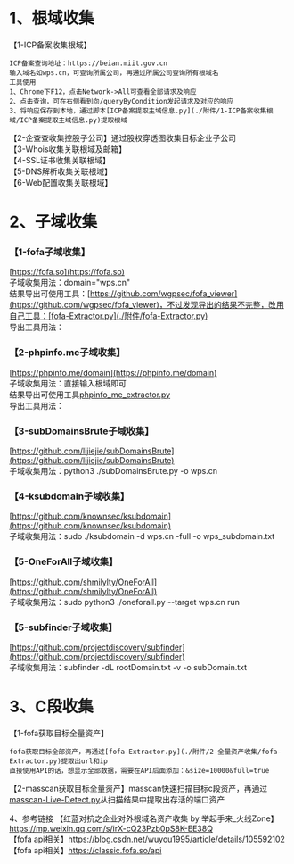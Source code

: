 # 1、根域收集
【1-ICP备案收集根域】  
```
ICP备案查询地址：https://beian.miit.gov.cn  
输入域名如wps.cn，可查询所属公司，再通过所属公司查询所有根域名  
工具使用  
1、Chrome下F12，点击Network->All可查看全部请求及响应  
2、点击查询，可在右侧看到向/queryByCondition发起请求及对应的响应  
3、将响应保存到本地，通过脚本[ICP备案提取主域信息.py](./附件/1-ICP备案收集根域/ICP备案提取主域信息.py)提取根域  
```
【2-企查查收集控股子公司】通过股权穿透图收集目标企业子公司  
【3-Whois收集关联根域及邮箱】  
【4-SSL证书收集关联根域】  
【5-DNS解析收集关联根域】  
【6-Web配置收集关联根域】  

# 2、子域收集
### 【1-fofa子域收集】  
[https://fofa.so](https://fofa.so)  
子域收集用法：domain="wps.cn"  
结果导出可使用工具：[https://github.com/wgpsec/fofa_viewer](https://github.com/wgpsec/fofa_viewer)，不过发现导出的结果不完整，改用自己工具：[fofa-Extractor.py](./附件/fofa-Extractor.py)  
导出工具用法：  
### 【2-phpinfo.me子域收集】  
[https://phpinfo.me/domain](https://phpinfo.me/domain)  
子域收集用法：直接输入根域即可  
结果导出可使用工具[phpinfo_me_extractor.py](./附件/phpinfo_me_extractor.py)  
导出工具用法：  
### 【3-subDomainsBrute子域收集】  
[https://github.com/lijiejie/subDomainsBrute](https://github.com/lijiejie/subDomainsBrute)  
子域收集用法：python3 ./subDomainsBrute.py -o wps.cn  
### 【4-ksubdomain子域收集】  
[https://github.com/knownsec/ksubdomain](https://github.com/knownsec/ksubdomain)  
子域收集用法：sudo ./ksubdomain -d wps.cn -full -o wps_subdomain.txt  
### 【5-OneForAll子域收集】  
[https://github.com/shmilylty/OneForAll](https://github.com/shmilylty/OneForAll)  
子域收集用法：sudo python3 ./oneforall.py --target wps.cn run  
### 【5-subfinder子域收集】  
[https://github.com/projectdiscovery/subfinder](https://github.com/projectdiscovery/subfinder)  
子域收集用法：subfinder -dL rootDomain.txt -v -o subDomain.txt  

# 3、C段收集
【1-fofa获取目标全量资产】
```
fofa获取目标全部资产，再通过[fofa-Extractor.py](./附件/2-全量资产收集/fofa-Extractor.py)提取出url和ip  
直接使用API的话，想显示全部数据，需要在API后面添加：&size=10000&full=true  
```
【2-masscan获取目标全量资产】masscan快速扫描目标c段资产，再通过[masscan-Live-Detect.py](./附件/2-全量资产收集/masscan-Live-Detect.py)从扫描结果中提取出存活的端口资产  

4、参考链接
【红蓝对抗之企业对外根域名资产收集 by 举起手来_火线Zone】https://mp.weixin.qq.com/s/irX-cQ23Pzb0pS8K-EE38Q  
【fofa api相关】https://blog.csdn.net/wuyou1995/article/details/105592102  
【fofa api相关】https://classic.fofa.so/api  
